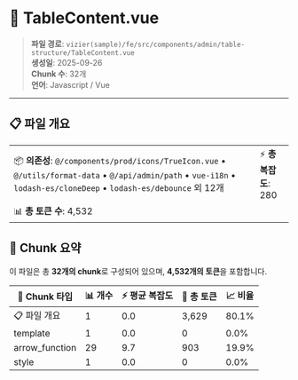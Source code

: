 # 📄 TableContent.vue

> **파일 경로**: `vizier(sample)/fe/src/components/admin/table-structure/TableContent.vue`  
> **생성일**: 2025-09-26  
> **Chunk 수**: 32개  
> **언어**: Javascript / Vue
---





## 📋 파일 개요

| | |
|--|--|
| 📦 **의존성**: `@/components/prod/icons/TrueIcon.vue` • `@/utils/format-data` • `@/api/admin/path` • `vue-i18n` • `lodash-es/cloneDeep` • `lodash-es/debounce` 외 12개 | ⚡ **총 복잡도**: 280 |
| 📊 **총 토큰 수**: 4,532 |  |






## 🧩 Chunk 요약

이 파일은 총 **32개의 chunk**로 구성되어 있으며, **4,532개의 토큰**을 포함합니다.

| 🧩 Chunk 타입 | 📊 개수 | ⚡ 평균 복잡도 | 📝 총 토큰 | 📈 비율 |
|---------------|--------|-------------|----------|--------|
| 📋 파일 개요 | 1 | 0.0 | 3,629 | 80.1% |
| template | 1 | 0.0 | 0 | 0.0% |
| arrow_function | 29 | 9.7 | 903 | 19.9% |
| style | 1 | 0.0 | 0 | 0.0% |

